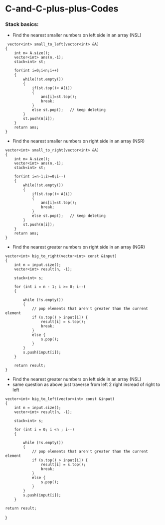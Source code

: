 # C-and-C-plus-plus-Codes
### Stack basics:
* Find the nearest smaller numbers on left side in an array (NSL)
  
```
 vector<int> small_to_left(vector<int> &A)
{
    int n= A.size();
    vector<int> ans(n,-1);
    stack<int> st;
    
    for(int i=0;i<n;i++)
    {
        while(!st.empty())
        {
            if(st.top()< A[i])
            {
                ans[i]=st.top();
                break;
            }
            else st.pop();   // keep deleting
        }
        st.push(A[i]);   
    }
    return ans;
}
```

* Find the nearest smaller numbers on right side in an array (NSR)

```
vector<int> small_to_right(vector<int> &A)
{
    int n= A.size();
    vector<int> ans(n,-1);
    stack<int> st;
    
    for(int i=n-1;i>=0;i--)
    {
        while(!st.empty())
        {
            if(st.top()< A[i])  
            {
                ans[i]=st.top();
                break;
            }
            else st.pop();   // keep deleting
        }
        st.push(A[i]);  
    }
    return ans;
}
```

* Find the nearest greater numbers on right side in an array (NGR)

```
vector<int> big_to_right(vector<int> const &input)
{
    int n = input.size();
    vector<int> result(n, -1);
 
    stack<int> s;

    for (int i = n - 1; i >= 0; i--)
    {

        while (!s.empty())
        {
            // pop elements that aren't greater than the current element
            if (s.top() > input[i]) {
                result[i] = s.top();
                break;
            }
            else {
                s.pop();
            }
        }
        s.push(input[i]);
    }
 
    return result;
}
```

* Find the nearest greater numbers on left side in an array (NSL)
* same question as above just traverse from left 2 right insread of right to left

```
vector<int> big_to_left(vector<int> const &input)
{
    int n = input.size();
    vector<int> result(n, -1);
 
    stack<int> s;

    for (int i = 0; i <n ; i--)
    {

        while (!s.empty())
        {
            // pop elements that aren't greater than the current element
            if (s.top() > input[i]) {
                result[i] = s.top();
                break;
            }
            else {
                s.pop();
            }
        }
        s.push(input[i]);
    }
```
 
    return result;
}


